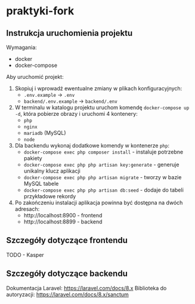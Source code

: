 # praktyki-fork

## Instrukcja uruchomienia projektu

Wymagania:

- docker
- docker-compose

Aby uruchomić projekt:

1. Skopiuj i wprowadź ewentualne zmiany w plikach konfiguracyjnych:
    - `.env.example` -> `.env`
    - `backend/.env.example` -> `backend/.env`
1. W terminalu w katalogu projektu uruchom komendę `docker-compose up -d`, która pobierze obrazy i uruchomi 4 kontenery:
    - `php`
    - `nginx`
    - `mariadb` (MySQL)
    - `node`
1. Dla backendu wykonaj dodatkowe komendy w kontenerze `php`:
    - `docker-compose exec php composer install` - instaluje potrzebne pakiety
    - `docker-compose exec php php artisan key:generate` - generuje unikalny klucz aplikacji
    - `docker-compose exec php php artisan migrate` - tworzy w bazie MySQL tabele
    - `docker-compose exec php php artisan db:seed` - dodaje do tabeli przykładowe rekordy
1. Po zakończeniu instalacji aplikacja powinna być dostępna na dwóch adresach:
    - http://localhost:8900 - frontend
    - http://localhost:8899 - backend

## Szczegóły dotyczące frontendu

TODO - Kasper

## Szczegóły dotyczące backendu

Dokumentacja Laravel: https://laravel.com/docs/8.x
Biblioteka do autoryzacji: https://laravel.com/docs/8.x/sanctum

